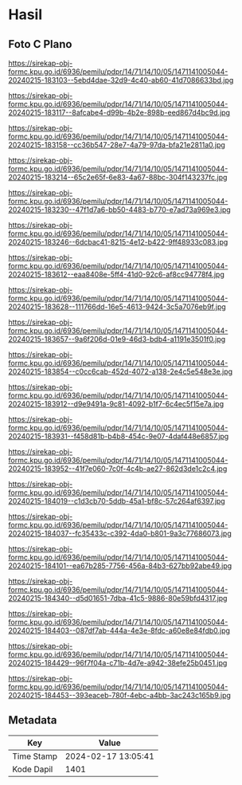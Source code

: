 # Hasil

## Foto C Plano

https://sirekap-obj-formc.kpu.go.id/6936/pemilu/pdpr/14/71/14/10/05/1471141005044-20240215-183103--5ebd4dae-32d9-4c40-ab60-41d7086633bd.jpg

https://sirekap-obj-formc.kpu.go.id/6936/pemilu/pdpr/14/71/14/10/05/1471141005044-20240215-183117--8afcabe4-d99b-4b2e-898b-eed867d4bc9d.jpg

https://sirekap-obj-formc.kpu.go.id/6936/pemilu/pdpr/14/71/14/10/05/1471141005044-20240215-183158--cc36b547-28e7-4a79-97da-bfa21e2811a0.jpg

https://sirekap-obj-formc.kpu.go.id/6936/pemilu/pdpr/14/71/14/10/05/1471141005044-20240215-183214--65c2e65f-6e83-4a67-88bc-304f143237fc.jpg

https://sirekap-obj-formc.kpu.go.id/6936/pemilu/pdpr/14/71/14/10/05/1471141005044-20240215-183230--47f1d7a6-bb50-4483-b770-e7ad73a969e3.jpg

https://sirekap-obj-formc.kpu.go.id/6936/pemilu/pdpr/14/71/14/10/05/1471141005044-20240215-183246--6dcbac41-8215-4e12-b422-9ff48933c083.jpg

https://sirekap-obj-formc.kpu.go.id/6936/pemilu/pdpr/14/71/14/10/05/1471141005044-20240215-183612--eaa8408e-5ff4-41d0-92c6-af8cc94778f4.jpg

https://sirekap-obj-formc.kpu.go.id/6936/pemilu/pdpr/14/71/14/10/05/1471141005044-20240215-183628--111766dd-16e5-4613-9424-3c5a7076eb9f.jpg

https://sirekap-obj-formc.kpu.go.id/6936/pemilu/pdpr/14/71/14/10/05/1471141005044-20240215-183657--9a6f206d-01e9-46d3-bdb4-a1191e3501f0.jpg

https://sirekap-obj-formc.kpu.go.id/6936/pemilu/pdpr/14/71/14/10/05/1471141005044-20240215-183854--c0cc6cab-452d-4072-a138-2e4c5e548e3e.jpg

https://sirekap-obj-formc.kpu.go.id/6936/pemilu/pdpr/14/71/14/10/05/1471141005044-20240215-183912--d9e9491a-9c81-4092-b1f7-6c4ec5f15e7a.jpg

https://sirekap-obj-formc.kpu.go.id/6936/pemilu/pdpr/14/71/14/10/05/1471141005044-20240215-183931--f458d81b-b4b8-454c-9e07-4daf448e6857.jpg

https://sirekap-obj-formc.kpu.go.id/6936/pemilu/pdpr/14/71/14/10/05/1471141005044-20240215-183952--41f7e060-7c0f-4c4b-ae27-862d3de1c2c4.jpg

https://sirekap-obj-formc.kpu.go.id/6936/pemilu/pdpr/14/71/14/10/05/1471141005044-20240215-184019--c1d3cb70-5ddb-45a1-bf8c-57c264af6397.jpg

https://sirekap-obj-formc.kpu.go.id/6936/pemilu/pdpr/14/71/14/10/05/1471141005044-20240215-184037--fc35433c-c392-4da0-b801-9a3c77686073.jpg

https://sirekap-obj-formc.kpu.go.id/6936/pemilu/pdpr/14/71/14/10/05/1471141005044-20240215-184101--ea67b285-7756-456a-84b3-627bb92abe49.jpg

https://sirekap-obj-formc.kpu.go.id/6936/pemilu/pdpr/14/71/14/10/05/1471141005044-20240215-184340--d5d01651-7dba-41c5-9886-80e59bfd4317.jpg

https://sirekap-obj-formc.kpu.go.id/6936/pemilu/pdpr/14/71/14/10/05/1471141005044-20240215-184403--087df7ab-444a-4e3e-8fdc-a60e8e84fdb0.jpg

https://sirekap-obj-formc.kpu.go.id/6936/pemilu/pdpr/14/71/14/10/05/1471141005044-20240215-184429--96f7f04a-c71b-4d7e-a942-38efe25b0451.jpg

https://sirekap-obj-formc.kpu.go.id/6936/pemilu/pdpr/14/71/14/10/05/1471141005044-20240215-184453--393eaceb-780f-4ebc-a4bb-3ac243c165b9.jpg


## Metadata

| Key        | Value               |
| ---------- | ------------------- |
| Time Stamp | 2024-02-17 13:05:41 |
| Kode Dapil | 1401                |



